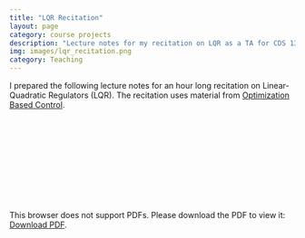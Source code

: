 ```yaml
---
title: "LQR Recitation"
layout: page
category: course projects
description: "Lecture notes for my recitation on LQR as a TA for CDS 131"
img: images/lqr_recitation.png
category: Teaching
---
```



I prepared the following lecture notes for an hour long recitation on Linear-Quadratic Regulators (LQR). The recitation uses material from [Optimization Based Control](http://www.cds.caltech.edu/~murray/amwiki/index.php?title=OBC:Main_Page).

<object data="https://www.maegantucker.com/LQR_Recitation.pdf" type="application/pdf" width="700px" height="700px">
    <embed src="https://www.maegantucker.com/LQR_Recitation.pdf">
        <p>This browser does not support PDFs. Please download the PDF to view it: <a href="https://www.maegantucker.com/LQR_Recitation.pdf">Download PDF</a>.</p>
    </embed>
</object>